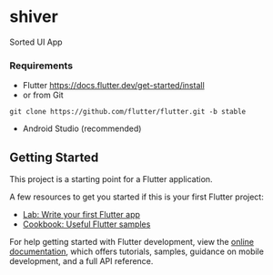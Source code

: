 # shiver

Sorted UI App

### Requirements
- Flutter https://docs.flutter.dev/get-started/install
- or from Git 
```
git clone https://github.com/flutter/flutter.git -b stable
```
- Android Studio (recommended)

## Getting Started
This project is a starting point for a Flutter application.

A few resources to get you started if this is your first Flutter project:

- [Lab: Write your first Flutter app](https://docs.flutter.dev/get-started/codelab)
- [Cookbook: Useful Flutter samples](https://docs.flutter.dev/cookbook)

For help getting started with Flutter development, view the
[online documentation](https://docs.flutter.dev/), which offers tutorials,
samples, guidance on mobile development, and a full API reference.
